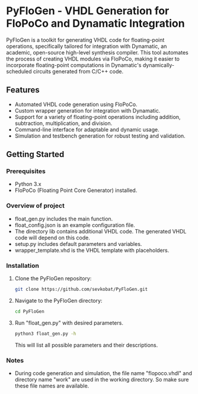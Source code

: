 # PyFloGen - VHDL Generation for FloPoCo and Dynamatic Integration

PyFloGen is a toolkit for generating VHDL code for floating-point operations, specifically tailored for integration with Dynamatic, an academic, open-source high-level synthesis compiler. This tool automates the process of creating VHDL modules via FloPoCo, making it easier to incorporate floating-point computations in Dynamatic's dynamically-scheduled circuits generated from C/C++ code.

## Features

- Automated VHDL code generation using FloPoCo.
- Custom wrapper generation for integration with Dynamatic.
- Support for a variety of floating-point operations including addition, subtraction, multiplication, and division.
- Command-line interface for adaptable and dynamic usage.
- Simulation and testbench generation for robust testing and validation.

## Getting Started

### Prerequisites

- Python 3.x
- FloPoCo (Floating Point Core Generator) installed.

### Overview of project

- float_gen.py includes the main function.
- float_config.json is an example configuration file.
- The directory lib contains additional VHDL code. The generated VHDL code will depend on this code.
- setup.py includes default parameters and variables.
- wrapper_template.vhd is the VHDL template with placeholders.

### Installation

1. Clone the PyFloGen repository:
   ```bash
   git clone https://github.com/sevkobat/PyFloGen.git

2. Navigate to the PyFloGen directory:
    ````bash
    cd PyFloGen

3. Run "float_gen.py" with desired parameters.
    ```bash
    python3 float_gen.py -h
    ```
    This will list all possible parameters and their descriptions.

### Notes

- During code generation and simulation, the file name "flopoco.vhdl" and directory name "work" are used in the working directory. So make sure these file names are available.